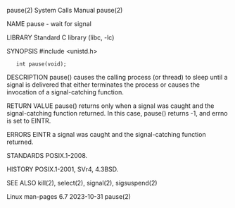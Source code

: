 pause(2)							      System Calls Manual							      pause(2)

NAME
       pause - wait for signal

LIBRARY
       Standard C library (libc, -lc)

SYNOPSIS
       #include <unistd.h>

       int pause(void);

DESCRIPTION
       pause()	causes	the  calling process (or thread) to sleep until a signal is delivered that either terminates the process or causes the invocation of a
       signal-catching function.

RETURN VALUE
       pause() returns only when a signal was caught and the signal-catching function returned.	 In this case, pause() returns -1, and errno is set to EINTR.

ERRORS
       EINTR  a signal was caught and the signal-catching function returned.

STANDARDS
       POSIX.1-2008.

HISTORY
       POSIX.1-2001, SVr4, 4.3BSD.

SEE ALSO
       kill(2), select(2), signal(2), sigsuspend(2)

Linux man-pages 6.7							  2023-10-31								      pause(2)
